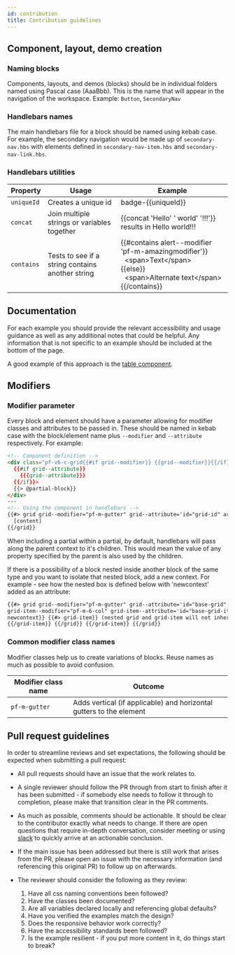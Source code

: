 ```yaml
---
id: contribution
title: Contribution guidelines
---
```


## Component, layout, demo creation

### Naming blocks

Components, layouts, and demos (blocks) should be in individual folders named using Pascal case (AaaBbb). This is the name that will appear in the navigation of the workspace.
Example: `Button`, `SecondaryNav`

### Handlebars names

The main handlebars file for a block should be named using kebab case. For example, the secondary navigation would be made up of `secondary-nav.hbs` with elements defined in `secondary-nav-item.hbs` and `secondary-nav-link.hbs`.

### Handlebars utilities

| Property   | Usage                                            | Example                                                                                                                                                                                                                                                                           |
| ---------- | ------------------------------------------------ | --------------------------------------------------------------------------------------------------------------------------------------------------------------------------------------------------------------------------------------------------------------------------------- |
| `uniqueId` | Creates a unique id                              | badge-&lbrace;&lbrace;uniqueId&rbrace;&rbrace;                                                                                                                                                                                                                                    |
| `concat`   | Join multiple strings or variables together      | &lbrace;&lbrace;concat 'Hello' ' world' '!!!'&rbrace;&rbrace; results in Hello world!!!                                                                                                                                                                                           |
| `contains` | Tests to see if a string contains another string | &lbrace;&lbrace;#contains alert--modifier 'pf-m-amazingmodifier'&rbrace;&rbrace;<br />&nbsp;&nbsp;&lt;span&gt;Text&lt;/span&gt;<br />&lbrace;&lbrace;else&rbrace;&rbrace;<br />&nbsp;&nbsp;&lt;span&gt;Alternate text&lt;/span&gt;<br />&lbrace;&lbrace;/contains&rbrace;&rbrace; |

## Documentation

For each example you should provide the relevant accessibility and usage guidance as well as any additional notes that could be helpful. Any information that is not specific to an example should be included at the bottom of the page.

A good example of this approach is the [table component](/components/table).

## Modifiers

### Modifier parameter

Every block and element should have a parameter allowing for modifier classes and attributes to be passed in. These should be named in kebab case with the block/element name plus `--modifier` and `--attribute` respectively.
For example:

```html noLive
<!-- Component definition -->
<div class="pf-v6-c-grid{{#if grid--modifier}} {{grid--modifier}}{{/if}}"
  {{#if grid--attribute}}
    {{{grid--attribute}}}
  {{/if}}>
  {{> @partial-block}}
</div>
---
<!-- Using the component in handlebars -->
{{#> grid grid--modifier="pf-m-gutter" grid--attribute='id="grid-id" aria-label="Grid usage example"'}}
  [content]
{{/grid}}
```

When including a partial within a partial, by default, handlebars will pass along the parent context to it's children. This would mean the value of any property specified by the parent is also used by the children.

If there is a possibility of a block nested inside another block of the same type and you want to isolate that nested block, add a new context. For example - see how the nested box is defined below with 'newcontext' added as an attribute:

```html noLive
{{#> grid grid--modifier="pf-m-gutter" grid--attribute='id="base-grid" aria-label="Base grid"'}} {{#> grid-item
grid-item--modifier="pf-m-6-col" grid-item--attribute='id="base-grid-item" aria-label="Base grid item"'}} {{#> grid
newcontext}} {{#> grid-item}} (nested grid and grid-item will not inherit --modifier or --attribute values)
{{/grid-item}} {{/grid}} {{/grid-item}} {{/grid}}
```

### Common modifier class names

Modifier classes help us to create variations of blocks. Reuse names as much as possible to avoid confusion.

| Modifier class name | Outcome                                                             |
| ------------------- | ------------------------------------------------------------------- |
| `pf-m-gutter`       | Adds vertical (if applicable) and horizontal gutters to the element |

## Pull request guidelines

In order to streamline reviews and set expectations, the following should be expected when submitting a pull request:

- All pull requests should have an issue that the work relates to.

- A single reviewer should follow the PR through from start to finish after it has been submitted - if somebody else needs to follow it through to completion, please make that transition clear in the PR comments.

- As much as possible, comments should be actionable. It should be clear to the contributor exactly what needs to change. If there are open questions that require in-depth conversation, consider meeting or using [slack](http://slack.patternfly.org) to quickly arrive at an actionable conclusion.

- If the main issue has been addressed but there is still work that arises from the PR, please open an issue with the necessary information (and referencing this original PR) to follow up on afterwards.

- The reviewer should consider the following as they review:
  1. Have all css naming conventions been followed?
  2. Have the classes been documented?
  3. Are all variables declared locally and referencing global defaults?
  4. Have you verified the examples match the design?
  5. Does the responsive behavior work correctly?
  6. Have the accessibility standards been followed?
  7. Is the example resilient - if you put more content in it, do things start to break?
